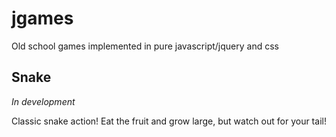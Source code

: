 jgames
======

Old school games implemented in pure javascript/jquery and css

Snake
-----

_In development_

Classic snake action! Eat the fruit and grow large, but watch out for your tail!

